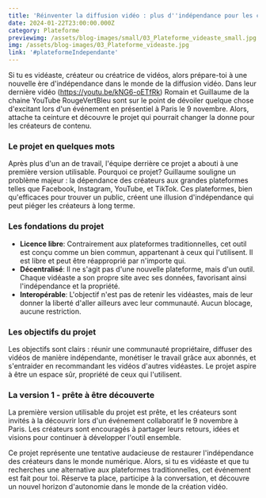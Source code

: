 ```yaml
---
title: 'Réinventer la diffusion vidéo : plus d''indépendance pour les créateurs'
date: 2024-01-22T23:00:00.000Z
category: Plateforme
previewimg: /assets/blog-images/small/03_Plateforme_videaste_small.jpg
img: /assets/blog-images/03_Plateforme_videaste.jpg
link: '#plateformeIndependante'
---
```


<p>Si tu es vidéaste, créateur ou créatrice de vidéos, alors prépare-toi à une nouvelle ère d'indépendance dans le monde de la diffusion vidéo. Dans leur dernière vidéo (<a class="font-semibold dark:text-white cursor-pointer duration-300 transition hover:text-btn-primary dark:hover:text-btn-primary" href="https://youtu.be/kNG6-oETfRk" target="_blank" rel="noopener noreferrer">https://youtu.be/kNG6-oETfRk</a>) Romain et Guillaume de la chaine YouTube RougeVertBleu sont sur le point de dévoiler quelque chose d'excitant lors d'un événement en présentiel à Paris le 9 novembre. Alors, attache ta ceinture et découvre le projet qui pourrait changer la donne pour les créateurs de contenu.</p>
<h3>Le projet en quelques mots</h3>
<p>Après plus d'un an de travail, l'équipe derrière ce projet a abouti à une première version utilisable. Pourquoi ce projet? Guillaume souligne un problème majeur : la dépendance des créateurs aux grandes plateformes telles que Facebook, Instagram, YouTube, et TikTok. Ces plateformes, bien qu'efficaces pour trouver un public, créent une illusion d'indépendance qui peut piéger les créateurs à long terme.</p>
<h3>Les fondations du projet</h3>
<ul>
  <li><strong>Licence libre</strong>: Contrairement aux plateformes traditionnelles, cet outil est conçu comme un bien commun, appartenant à ceux qui l'utilisent. Il est libre et peut être réapproprié par n'importe qui.</li>
  <li><strong>Décentralisé</strong>: Il ne s'agit pas d'une nouvelle plateforme, mais d'un outil. Chaque vidéaste a son propre site avec ses données, favorisant ainsi l'indépendance et la propriété.</li>
  <li><strong>Interopérable</strong>: L'objectif n'est pas de retenir les vidéastes, mais de leur donner la liberté d'aller ailleurs avec leur communauté. Aucun blocage, aucune restriction.</li>
</ul>
<h3>Les objectifs du projet</h3>
<p>Les objectifs sont clairs : réunir une communauté propriétaire, diffuser des vidéos de manière indépendante, monétiser le travail grâce aux abonnés, et s'entraider en recommandant les vidéos d'autres vidéastes. Le projet aspire à être un espace sûr, propriété de ceux qui l'utilisent.</p>
<h3>La version 1 - prête à être découverte</h3>
<p>La première version utilisable du projet est prête, et les créateurs sont invités à la découvrir lors d'un événement collaboratif le 9 novembre à Paris. Les créateurs sont encouragés à partager leurs retours, idées et visions pour continuer à développer l'outil ensemble.</p>
<p>Ce projet représente une tentative audacieuse de restaurer l'indépendance des créateurs dans le monde numérique. Alors, si tu es vidéaste et que tu recherches une alternative aux plateformes traditionnelles, cet événement est fait pour toi. Réserve ta place, participe à la conversation, et découvre un nouvel horizon d'autonomie dans le monde de la création vidéo.</p>
